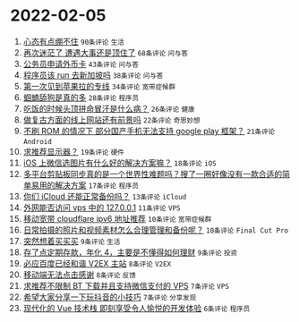 # 2022-02-05

1. [心态有点绷不住](https://www.v2ex.com/t/831937) `90条评论` `生活`
1. [再次迷茫了 遭遇大事还是顶住了](https://www.v2ex.com/t/831970) `68条评论` `问与答`
1. [公务员申请外币卡](https://www.v2ex.com/t/831963) `43条评论` `问与答`
1. [程序员该 run 去新加坡吗](https://www.v2ex.com/t/831971) `38条评论` `问与答`
1. [第一次见到苹果拉的专线](https://www.v2ex.com/t/831950) `34条评论` `宽带症候群`
1. [蝈蝻舔狗是真的多](https://www.v2ex.com/t/831988) `28条评论` `程序员`
1. [吃饭的时候头顶拼命冒汗是什么病？](https://www.v2ex.com/t/831954) `26条评论` `健康`
1. [做复古方面的线上网站还有前景吗](https://www.v2ex.com/t/831953) `22条评论` `奇思妙想`
1. [不刷 ROM 的情况下 部分国产手机无法支持 google play 框架？](https://www.v2ex.com/t/831936) `21条评论` `Android`
1. [求推荐显示器？](https://www.v2ex.com/t/831942) `19条评论` `硬件`
1. [iOS 上微信选图片有什么好的解决方案嘛？](https://www.v2ex.com/t/831946) `18条评论` `iOS`
1. [多平台剪贴板同步真的是一个世界性难题吗？搜了一圈好像没有一款合适的简单易用的解决方案](https://www.v2ex.com/t/831981) `17条评论` `程序员`
1. [你们 iCloud 还能正常备份吗？](https://www.v2ex.com/t/831941) `13条评论` `iCloud`
1. [外网能否访问 vps 中的 127.0.0.1](https://www.v2ex.com/t/831935) `11条评论` `VPS`
1. [移动宽带 cloudflare ipv6 地址推荐](https://www.v2ex.com/t/831983) `10条评论` `宽带症候群`
1. [日常拍摄的照片和视频素材怎么合理管理和备份呢？](https://www.v2ex.com/t/831940) `10条评论` `Final Cut Pro`
1. [突然想着买买买](https://www.v2ex.com/t/831964) `9条评论` `生活`
1. [存了点定期存款，年化 4，主要是不懂得如何理财](https://www.v2ex.com/t/831949) `9条评论` `投资`
1. [必应百度已经和谐 V2EX 主站](https://www.v2ex.com/t/831979) `8条评论` `V2EX`
1. [移动端无法点击感谢](https://www.v2ex.com/t/831938) `8条评论` `反馈`
1. [求推荐不限制 BT 下载并且支持微信支付的 VPS](https://www.v2ex.com/t/831959) `7条评论` `VPS`
1. [希望大家分享一下玩抖音的小技巧](https://www.v2ex.com/t/831944) `7条评论` `分享发现`
1. [现代化的 Vue 技术栈 即刻享受令人愉悦的开发体验](https://www.v2ex.com/t/831969) `6条评论` `程序员`
